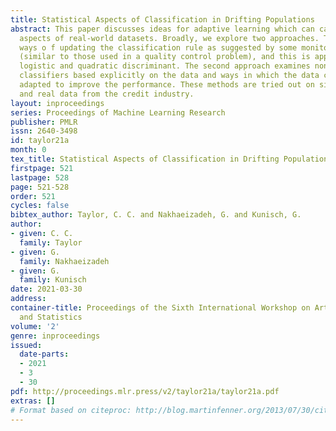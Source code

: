 ```yaml
---
title: Statistical Aspects of Classification in Drifting Populations
abstract: This paper discusses ideas for adaptive learning which can capture dynamic
  aspects of real-world datasets. Broadly, we explore two approaches. The first examines
  ways o f updating the classification rule as suggested by some monitoring process
  (similar to those used in a quality control problem), and this is applied to linear,
  logistic and quadratic discriminant. The second approach examines nonparametric
  classifiers based explicitly on the data and ways in which the data can be dynamically
  adapted to improve the performance. These methods are tried out on simulated data
  and real data from the credit industry.
layout: inproceedings
series: Proceedings of Machine Learning Research
publisher: PMLR
issn: 2640-3498
id: taylor21a
month: 0
tex_title: Statistical Aspects of Classification in Drifting Populations
firstpage: 521
lastpage: 528
page: 521-528
order: 521
cycles: false
bibtex_author: Taylor, C. C. and Nakhaeizadeh, G. and Kunisch, G.
author:
- given: C. C.
  family: Taylor
- given: G.
  family: Nakhaeizadeh
- given: G.
  family: Kunisch
date: 2021-03-30
address:
container-title: Proceedings of the Sixth International Workshop on Artificial Intelligence
  and Statistics
volume: '2'
genre: inproceedings
issued:
  date-parts:
  - 2021
  - 3
  - 30
pdf: http://proceedings.mlr.press/v2/taylor21a/taylor21a.pdf
extras: []
# Format based on citeproc: http://blog.martinfenner.org/2013/07/30/citeproc-yaml-for-bibliographies/
---
```

